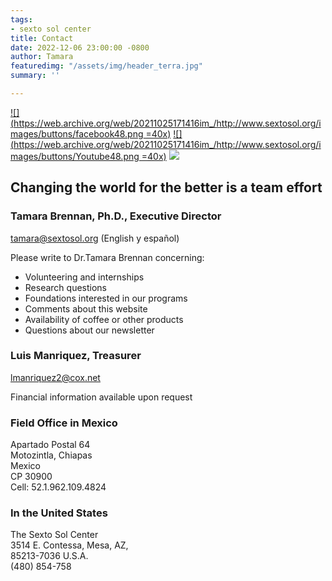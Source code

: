 ```yaml
---
tags:
- sexto sol center
title: Contact
date: 2022-12-06 23:00:00 -0800
author: Tamara
featuredimg: "/assets/img/header_terra.jpg"
summary: ''

---
```


[![](https://web.archive.org/web/20211025171416im_/http://www.sextosol.org/images/buttons/facebook48.png =40x)](https://web.archive.org/web/20211025171416/http://www.facebook.com/pages/The-Sexto-Sol-Center/211129337269?ref=ts) [![](https://web.archive.org/web/20211025171416im_/http://www.sextosol.org/images/buttons/Youtube48.png =40x)](https://web.archive.org/web/20211025171416/http://www.youtube.com/watch?v=0ensxgLyh1k) [![](https://web.archive.org/web/20211025171416im_/http://www.sextosol.org/images/buttons/Newsletter.png)](https://web.archive.org/web/20211025171416/http://eepurl.com/b6CyD)

## Changing the world for the better is a team effort

### Tamara Brennan, Ph.D., Executive Director

[tamara@sextosol.org](https://web.archive.org/web/20211025171416/mailto:tamara@sextosol.org) (English y español)

Please write to Dr.Tamara Brennan concerning:

* Volunteering and internships
* Research questions
* Foundations interested in our programs
* Comments about this website
* Availability of coffee or other products
* Questions about our newsletter

### Luis Manriquez, Treasurer

[lmanriquez2@cox.net](https://web.archive.org/web/20211025171416/mailto:lmanriquez2@cox.net)

Financial information available upon request

### Field Office in Mexico

 Apartado Postal 64  
 Motozintla, Chiapas  
 Mexico   
 CP 30900  
 Cell: 52.1.962.109.4824 

### In the United States

 The Sexto Sol Center  
 3514 E. Contessa, Mesa, AZ,   
 85213-7036 U.S.A.  
 (480) 854-758